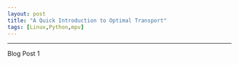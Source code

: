 ```yaml
---
layout: post
title: "A Quick Introduction to Optimal Transport"
tags: [Linux,Python,mpv]
---
```


<ul id="toc"></ul>

---

Blog Post 1
